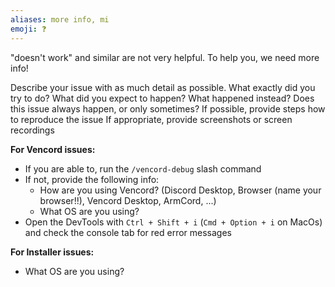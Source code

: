 ```yaml
---
aliases: more info, mi
emoji: ❓
---
```


"doesn't work" and similar are not very helpful. To help you, we need more info!

Describe your issue with as much detail as possible.
What exactly did you try to do?
What did you expect to happen?
What happened instead?
Does this issue always happen, or only sometimes?
If possible, provide steps how to reproduce the issue
If appropriate, provide screenshots or screen recordings

**For Vencord issues:**
- If you are able to, run the `/vencord-debug` slash command
- If not, provide the following info:
  - How are you using Vencord? (Discord Desktop, Browser (name your browser!!), Vencord Desktop, ArmCord, ...)
  - What OS are you using?
- Open the DevTools with `Ctrl + Shift + i` (`Cmd + Option + i` on MacOs) and check the console tab for red error messages

**For Installer issues:**
- What OS are you using?
